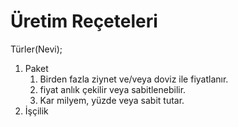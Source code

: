 # Üretim Reçeteleri

Türler(Nevi);

1. Paket
   1. Birden fazla ziynet ve/veya doviz ile fiyatlanır.
   2. fiyat anlık çekilir veya sabitlenebilir.
   3. Kar milyem, yüzde veya sabit tutar.
2. İşçilik

